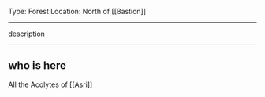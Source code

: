 Type: Forest
Location: North of [[Bastion]]

---

description

---

## who is here

All the Acolytes of [[Asri]]